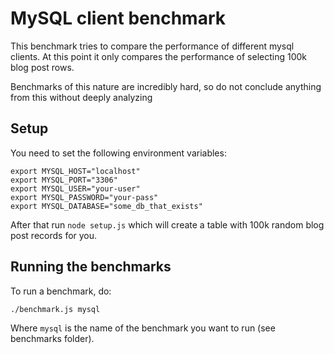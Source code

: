 # MySQL client benchmark

This benchmark tries to compare the performance of different mysql clients. At
this point it only compares the performance of selecting 100k blog post rows.

Benchmarks of this nature are incredibly hard, so do not conclude anything from
this without deeply analyzing

## Setup

You need to set the following environment variables:

```
export MYSQL_HOST="localhost"
export MYSQL_PORT="3306"
export MYSQL_USER="your-user"
export MYSQL_PASSWORD="your-pass"
export MYSQL_DATABASE="some_db_that_exists"
```

After that run `node setup.js` which will create a table with 100k random blog
post records for you.

## Running the benchmarks

To run a benchmark, do:

```
./benchmark.js mysql
```

Where `mysql` is the name of the benchmark you want to run (see benchmarks
folder).
